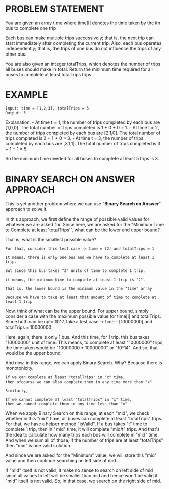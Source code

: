 # PROBLEM STATEMENT

You are given an array time where time[i] denotes the time taken by the ith bus to complete one trip.

Each bus can make multiple trips successively; that is, the next trip can start immediately after completing the current trip. Also, each bus operates independently; that is, the trips of one bus do not influence the trips of any other bus.

You are also given an integer totalTrips, which denotes the number of trips all buses should make in total. Return the minimum time required for all buses to complete at least totalTrips trips.

# EXAMPLE

    Input: time = [1,2,3], totalTrips = 5
    Output: 3

Explanation:
    - At time t = 1, the number of trips completed by each bus are [1,0,0]. 
    The total number of trips completed is 1 + 0 + 0 = 1.
    - At time t = 2, the number of trips completed by each bus are [2,1,0]. 
    The total number of trips completed is 2 + 1 + 0 = 3.
    - At time t = 3, the number of trips completed by each bus are [3,1,1]. 
    The total number of trips completed is 3 + 1 + 1 = 5.

So the minimum time needed for all buses to complete at least 5 trips is 3.

# BINARY SEARCH ON ANSWER APPROACH

This is yet another problem where we can use "**Binary Search on Answer**" approach to solve it.

In this approach, we first define the range of possible valid values for whatever we are asked for. Since here, we are asked for the "Minimum Time to Complete at least 'totalTrips'", what can be the lower and upper bound?

That is, what is the smallest possible value? 
	
	For that, consider this test case -> time = [2] and totalTrips = 1

	It means, there is only one bus and we have to complete at least 1 trip. 

	But since this bus takes "2" units of time to complete 1 trip, 

	it means, the minimum time to complete at least 1 trip is "2".
	
	That is, the lower bound is the minimum value in the "time" array
	
	Because we have to take at least that amount of time to complete at least 1 trip
	
Now, think of what can be the upper bound. For upper bound, simply consider a case with the maximum possible value for time[i] and totalTrips. Since both can be upto 10^7, take a test case -> time - [10000000] and totalTrips = 10000000

Here, again, there is only 1 bus. And this time, for 1 trip, this bus takes "10000000" unit of time. This means, to complete at least "10000000" trips, the time taken would be "10000000 * 10000000" or "10^14". And so, that would be the upper bound.

And now, in this range, we can apply Binary Search. Why? Because there is monotonicity. 

	If we can complete at least "totalTrips" in "x" time, 
	then ofcourse we can also complete them in any time more than "x"
	
	Similarly,
	
	If we cannot complete at least "totalTrips" in "x" time,
	then we cannot complete them in any time less than "x"

When we apply Binary Search on this range, at each "mid", we check whether in this "mid" time, all buses can complete at least "totalTrips" trips. For that, we have a helper method "isValid". If a bus takes "t" time to complete 1 trip, then in "mid" time, it will complete "mid/t" trips. And that's the idea to calculate how many trips each bus will complete in "mid" time. And when we sum all of those, if the number of trips are at least "totalTrips" then "mid" is one valid solution. 

And since we are asked for the "Minimum" value, we will store this "mid" value and then continue searching on left side of mid.

If "mid" itself is not valid, it make no sense to search on left side of mid since all values to left will be smaller than mid and hence won't be valid if "mid" itself is not valid. So, in that case, we search on the right side of mid.